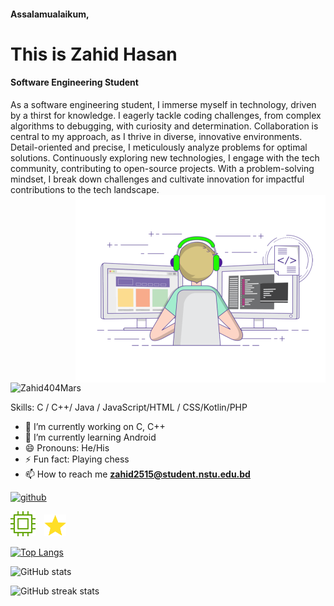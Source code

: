 #### Assalamualaikum, 
# This  is Zahid Hasan
#### Software Engineering Student 


As a software engineering student, I immerse myself in technology, driven by a thirst for knowledge. I eagerly tackle coding challenges, from complex algorithms to debugging, with curiosity and determination. Collaboration is central to my approach, as I thrive in diverse, innovative environments. Detail-oriented and precise, I meticulously analyze problems for optimal solutions. Continuously exploring new technologies, I engage with the tech community, contributing to open-source projects. With a problem-solving mindset, I break down challenges and cultivate innovation for impactful contributions to the tech landscape.
<img align="right" alt="Coding" width="400" src="https://raw.githubusercontent.com/devSouvik/devSouvik/master/gif3.gif">
<p align="left"> <img src="https://komarev.com/ghpvc/?username=Zahid404Mars&label=Profile%20views&color=0e75b6&style=flat" alt="Zahid404Mars" /> </p>

Skills: C / C++/ Java / JavaScript/HTML / CSS/Kotlin/PHP
- 🔭 I’m currently working on C, C++ 
- 🌱 I’m currently learning Android 
- 😄 Pronouns: He/His 
- ⚡ Fun fact:  Playing chess
 - 📫 How to reach me **zahid2515@student.nstu.edu.bd**



[<img src='https://cdn.jsdelivr.net/npm/simple-icons@3.0.1/icons/github.svg' alt='github' height='40'>](https://github.com/Zahid404Mars)  

<a href='https://docs.github.com/en/developers'><img src='https://raw.githubusercontent.com/acervenky/animated-github-badges/master/assets/devbadge.gif' width='40' height='40'></a> <a href='https://stars.github.com/'><img src='https://raw.githubusercontent.com/acervenky/animated-github-badges/master/assets/starbadge.gif' width='35' height='35'></a> 

[![Top Langs](https://github-readme-stats.vercel.app/api/top-langs/?username=Zahid404Mars)](https://github.com/anuraghazra/github-readme-stats)

![GitHub stats](https://github-readme-stats.vercel.app/api?username=Zahid404Mars&show_icons=true)  

![GitHub streak stats](https://streak-stats.demolab.com/?user=Zahid404Mars)  







